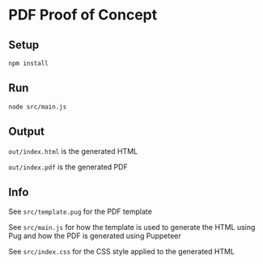 # PDF Proof of Concept

## Setup

`npm install`

## Run

`node src/main.js`

## Output

`out/index.html` is the generated HTML

`out/index.pdf` is the generated PDF

## Info

See `src/template.pug` for the PDF template

See `src/main.js` for how the template is used to generate the HTML using Pug and how the PDF is generated using Puppeteer

See `src/index.css` for the CSS style applied to the generated HTML
